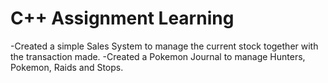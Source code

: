 # C++ Assignment Learning
-Created a simple Sales System to manage the current stock together with the transaction made.
-Created a Pokemon Journal to manage Hunters, Pokemon, Raids and Stops.
